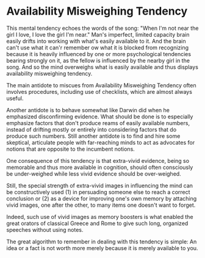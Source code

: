 # Availability Misweighing Tendency

This mental tendency echoes the words of the song: "When I'm not near the girl I love, I love the girl I'm near." Man's imperfect, limited capacity brain easily drifts into working with what's easily available to it. And the brain can't use what it can'r remember ow what it is blocked from recognizing because it is heavily influenced by one or more psychological tendencies bearing strongly on it, as the fellow is influenced by the nearby girl in the song. And so the mind overweighs what is easily available and thus displays availability misweighing tendency.

The main antidote to miscues from Availability Misweighing Tendency often involves procedures, including use of checklists, which are almost always useful.

Another antidote is to behave somewhat like Darwin did when he emphasized disconfirming evidence. What should be done is to especially emphasize factors that don't produce reams of easily available numbers, instead of drifting mostly or entirely into considering factors that do produce such numbers. Still another antidote is to find and hire some skeptical, articulate people with far-reaching minds to act as advocates for notions that are opposite to the incumbent notions.

One consequence of this tendency is that extra-vivid evidence, being so memorable and thus more available in cognition, should often consciously be under-weighed while less vivid evidence should be over-weighed.

Still, the special strength of extra-vivid images in influencing the mind can be constructively used (1) in persuading someone else to reach a correct conclusion or (2) as a device for improving one's own memory by attaching vivid images, one after the other, to many items one doesn't want to forget. 

Indeed, such use of vivid images as memory boosters is what enabled the great orators of classical Greece and Rome to give such long, organized speeches without using notes.

The great algorithm to remember in dealing with this tendency is simple: An idea or a fact is not worth more merely because it is merely available to you.
